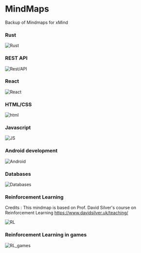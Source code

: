 # MindMaps
Backup of Mindmaps for xMind

### Rust

![Rust](./Images/rust.png)

### REST API

![Rest/API](./Images/rest_api.png)

### React

![React](./Images/react.png)

### HTML/CSS

![html](./Images/html_css.png)

### Javascript

![JS](./Images/js.png)

### Android development

![Android](./Images/Android_App.png)

### Databases

![Databases](./Images/Databases.png)

### Reinforcement Learning

Credits : This mindmap is based on Prof. David Silver's course on Reinforcement Learning https://www.davidsilver.uk/teaching/

![RL](./Images/rl.png)

### Reinforcement Learning in games

![RL_games](./Images/rl_games.png)
